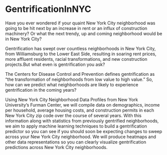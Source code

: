 # GentrificationInNYC
Have you ever wondered if your quaint New York City neighborhood was going to be hit next by an increase in rent or an influx of construction machinery? Or what the next trendy, up and coming neighborhood would be in New York City? 

Gentrification has swept over countless neighborhoods in New York City, from Williamsburg to the Lower East Side, resulting in soaring rent prices, more affluent residents, racial transformations, and new construction projects.But what even is gentrification you ask?

The Centers for Disease Control and Prevention defines gentrification as “the transformation of neighborhoods from low value to high value.” So, how can we predict what neighborhoods are likely to experience gentrification in the coming years?

Using New York City Neighborhood Data Profiles from New York University’s Furman Center, we will compile data on demographics, income per household, average housing costs, and construction permits in each New York City zip code over the course of several years. With this information along with statistics from previously gentrified neighborhoods, we aim to apply machine learning techniques to build a gentrification predictor so you can see if you should soon be expecting changes to sweep across your New York City neighborhood. We will produce heatmaps and other data representations so you can clearly visualize gentrification predictions across New York City neighborhoods.
